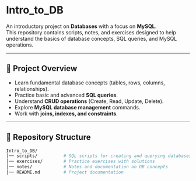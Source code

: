 # Intro_to_DB

An introductory project on **Databases** with a focus on **MySQL**.  
This repository contains scripts, notes, and exercises designed to help understand the basics of database concepts, SQL queries, and MySQL operations.

---

## 📌 Project Overview
- Learn fundamental database concepts (tables, rows, columns, relationships).
- Practice basic and advanced **SQL queries**.
- Understand **CRUD operations** (Create, Read, Update, Delete).
- Explore **MySQL database management** commands.
- Work with **joins, indexes, and constraints**.

---

## 📂 Repository Structure
```bash
Intro_to_DB/
│── scripts/          # SQL scripts for creating and querying databases
│── exercises/        # Practice exercises with solutions
│── notes/            # Notes and documentation on DB concepts
│── README.md         # Project documentation
